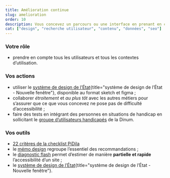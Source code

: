 ```yaml
---
title: Amélioration continue
slug: amelioration
order: 10
description: Vous concevez un parcours ou une interface en prenant en compte tous les usagers
cat: ["design", "recherche utilisateur", "contenu", "données", "seo"]
---
```



### Votre rôle

* prendre en compte tous les utilisateurs et tous les contextes d’utilisation.

### Vos actions

* utiliser le [système de design de l’État](https://www.systeme-de-design.gouv.fr/){title="système de design de l’État - Nouvelle fenêtre"}, disponible au format sketch et figma ;
* collaborer *étroitement* et *au plus tôt* avec les autres métiers pour s’assurer que ce que vous concevez ne pose pas de difficulté d’accessibilité ;
* faire des tests en intégrant des personnes en situations de handicap en sollicitant le [groupe d’utilisateurs handicapés](/outils/#tests) de la Dinum.

### Vos outils

* [22 critères de la checklist PiDila](/outils/checklist-pidila/?reference=%5B%22RGAA%22%5D&profil=%5B%22Conception%22,%22Graphisme%22%5D)
* le [mémo design](/outils/memo-design) regroupe l’essentiel des recommandations ;
* le [diagnostic flash](/outils/diagnostic-flash) permet d’estimer de manière **partielle et rapide** l’accessibilité d’un site ;
* le [système de design de l’État](https://www.systeme-de-design.gouv.fr/){title="système de design de l’État - Nouvelle fenêtre"}.
